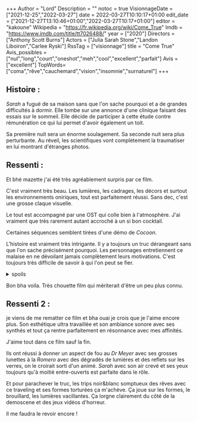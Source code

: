 +++
Author = "Lord"
Description = ""
notoc = true
VisionnageDate = ["2021-12-25","2022-03-27"]
date = 2022-03-27T10:10:17+01:00
edit_date = ["2021-12-27T13:10:46+01:00","2022-03-27T10:17+01:00"]
editor = "kakoune"
Wikipedia = "https://fr.wikipedia.org/wiki/Come_True"
Imdb = "https://www.imdb.com/title/tt7026488/"
year = ["2020"]
Directors = ["Anthony Scott Burns"]
Actors = ["Julia Sarah Stone","Landon Liboiron","Carlee Ryski"]
RssTag = ["visionnage"]
title = "Come True"
Avis_possibles = ["nul","long","court","oneshot","meh","cool","excellent","parfait"]
Avis = ["excellent"] 
TopWords=["coma","rêve","cauchemard","vision","insomnie","surnaturel"]
+++
## Histoire :
*Sarah* a fugué de sa maison sans que l'on sache pourquoi et a de grandes difficultés à dormir.
Elle tombe sur une annonce d'une clinique faisant des essais sur le sommeil.
Elle décide de participer à cette étude contre rémunération ce qui lui permet d'avoir également un toit.

Sa première nuit sera un énorme soulagement.
Sa seconde nuit sera plus perturbante.
Au réveil, les scientifiques vont complètement la traumatiser en lui montrant d'étranges photos.

## Ressenti :
Et bhé mazette j'ai été très agréablement surpris par ce film.

C'est vraiment très beau.
Les lumières, les cadrages, les décors et surtout les environnements oniriques, tout est parfaitement réussi.
Sans dec, c'est une grosse claque visuelle.

Le tout est accompagné par une OST qui colle bien à l'atmosphère.
J'ai vraiment que très rarement autant accroché à un si bon cocktail.

Certaines séquences semblent tirées d'une démo de *Cocoon*.

L'histoire est vraiment très intrigante.
Il y a toujours un truc dérangeant sans que l'on sache précisément pourquoi.
Les personnages entretiennent ce malaise en ne dévoilant jamais complètement leurs motivations.
C'est toujours très difficile de savoir à qui l'on peut se fier.

<details><summary>spoils</summary>

Rhaaa cette montée en puissance à la fin !!
Quand *Sarah* fait sa crise de somnanbulie, que les deux scientifiques la suivent avec les équipements c'est tout d'abord inofensif puis ça devient vraiment très oppressant.

Ces images difficiles à comprendre puis ça se matérialise réellement !!
Brrrr

Mais j'ai été déçu par les deux dernières minutes.
Le plot twist de “hey mais en fait tu es dans le coma depuis vingt ans…” je vois pas trop le rapport.
Ça n'apporte au final rien au film.
Ils auraient pu se contenter de ces ombres menaçantes.

Rajouter les dents de vampires et le meurtre à deux minutes de la fin ne résoud rien de l'intrigue.
C'est dommage c'était un sans-faute.
Ça reste vraiment très très chouette.

</details>

Bon bha voila.
Très chouette film qui mériterait d'être un peu plus connu.

## Ressenti 2 :
je viens de me rematter ce film et bha ouai je crois que je l'aime encore plus.
Son esthétique ultra travaillée et son ambiance sonore avec ses synthés et tout ça rentre parfaitement en résonnance avec mes affinités.

J'aime tout dans ce film sauf la fin.

Ils ont réussi à donner un aspect de fou au *Dr Meyer* avec ses grosses lunettes à la *Romero* avec des dégradés de lumières et des reflets sur les verres, on le croirait sorti d'un animé.
*Sarah* avec son air crevé et ses yeux toujours qu'à moitié entre-ouverts est parfaite dans le rôle.

Et pour parachever le truc, les trips noir&blanc somptueux des rêves avec ce traveling et ses formes torturées ça m'achève.
Ça joue sur les formes, le brouillard, les lumières vacillantes.
Ça lorgne clairement du côté de la demoscene et des jeux vidéos d'horreur.

Il me faudra le revoir encore !
